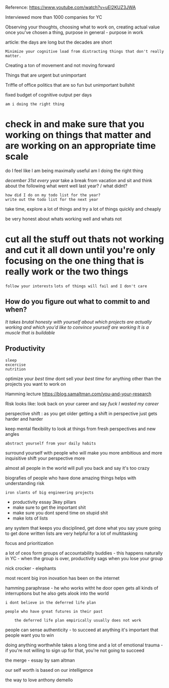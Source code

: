 Reference: https://www.youtube.com/watch?v=uEl2KUZ3JWA

Interviewed more than 1000 companies for YC

Observing your thoughts, choosing what to work on, creating actual value once you've chosen a thing, purpose in general - purpose in work

article: the days are long but the decades are short

`Minimize your cognitive load from distracting things that don't really matter.`

Creating a ton of movement and not moving forward

Things that are urgent but unimportant

Triffle of office politics that are so fun but unimportant bullshit

fixed budget of cognitive output per days

`am i doing the right thing`

# check in and make sure that you working on things that matter and are working on an appropriate time scale

do I feel like I am being maximally useful am I doing the right thing

*december 31st every year*
take a break from vacation and sit and think about the following
what went well last year? / what didnt?

    how did I do on my todo list for the year?
    write out the todo list for the next year

take time, explore a lot of things and try a lot of things
quickly and cheaply

be very honest about whats working well and whats not

# cut all the stuff out thats not working and cut it all down until you're only focusing on the one thing that is really work or the two things

`follow your interests`
`lots of things will fail and I don't care`

## How do you figure out what to commit to and when?

*It takes brutal honesty with yourself about which projects are actually working and which you'd like to convince yourself are working*
*It is a muscle that is buildable*

## Productivity
    sleep
    excercise
    nutrition

optimize your *best time* dont sell your *best time* for anything other than the projects you want to work on

Hamming lecture
https://blog.samaltman.com/you-and-your-research

Risk looks like: look back on your career and say *fuck I wasted my career*

perspective shift : as you get older getting a shift in perspective just gets harder and harder

keep mental flexibility to look at things from fresh perspectives and new angles

    abstract yourself from your daily habits

surround yourself with people who will make you more ambitious and more inquisitive shift your perspective more

almost all people in the world will pull you back and say it's too crazy

biografies of people who have done amazing things helps with understanding risk

    iron slants of big engineering projects

- productivity essay 3key pillars
- make sure to get the important shit
- make sure you dont spend time on stupid shit
- make lots of lists

any system that keeps you disciplined, get done what you say youre going to get done
written lists are very helpful for a lot of multitasking

focus and prioritization

a lot of ceos form groups of accountability buddies - this happens naturally in YC - when the group is over, productivity sags when you lose your group

nick crocker - elephants

most recent big iron inovation has been on the internet

hamming paraphrase - he who works witht he door open gets all kinds of interruptions but he also gets alook into the world

    i dont believe in the deferred life plan

    people who have great futures in their past

        the deferred life plan empirically usually does not work

people can sense authenticity - to succeed at anything it's important that people want you to win

doing anything worthwhile takes a long time and a lot of emotional trauma - if you're not willing to sign up for that, you're not going to succeed

the merge - essay by sam altman

our self worth is based on our intelligence

the way to love anthony demello